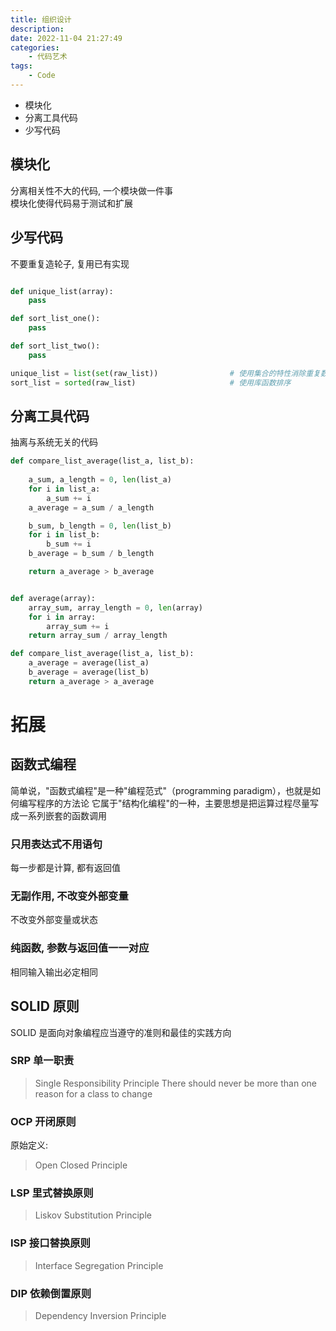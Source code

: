 ```yaml
---
title: 组织设计
description: 
date: 2022-11-04 21:27:49
categories:
    - 代码艺术
tags:
    - Code
---
```


- 模块化
- 分离工具代码
- 少写代码


## 模块化

分离相关性不大的代码, 一个模块做一件事  
模块化使得代码易于测试和扩展  


## 少写代码

不要重复造轮子, 复用已有实现

```python

def unique_list(array):
    pass

def sort_list_one():
    pass

def sort_list_two():
    pass

unique_list = list(set(raw_list))                # 使用集合的特性消除重复数据(集合每个元素唯一)
sort_list = sorted(raw_list)                     # 使用库函数排序
```


## 分离工具代码

抽离与系统无关的代码

```python
def compare_list_average(list_a, list_b):
    
    a_sum, a_length = 0, len(list_a)
    for i in list_a:
        a_sum += i
    a_average = a_sum / a_length

    b_sum, b_length = 0, len(list_b)
    for i in list_b:
        b_sum += i
    b_average = b_sum / b_length

    return a_average > b_average


def average(array):
    array_sum, array_length = 0, len(array)
    for i in array:
        array_sum += i
    return array_sum / array_length

def compare_list_average(list_a, list_b):
    a_average = average(list_a)
    b_average = average(list_b)
    return a_average > a_average
```


# 拓展

## 函数式编程

简单说，"函数式编程"是一种"编程范式"（programming paradigm），也就是如何编写程序的方法论
它属于"结构化编程"的一种，主要思想是把运算过程尽量写成一系列嵌套的函数调用

### 只用表达式不用语句

每一步都是计算, 都有返回值

### 无副作用, 不改变外部变量

不改变外部变量或状态

### 纯函数, 参数与返回值一一对应

相同输入输出必定相同

## SOLID 原则

SOLID 是面向对象编程应当遵守的准则和最佳的实践方向

### SRP 单一职责

> Single Responsibility Principle
> There should never be more than one reason for a class to change

### OCP 开闭原则

原始定义:
> Open Closed Principle

### LSP 里式替换原则

> Liskov Substitution Principle

### ISP 接口替换原则

> Interface Segregation Principle

### DIP 依赖倒置原则

> Dependency Inversion Principle

